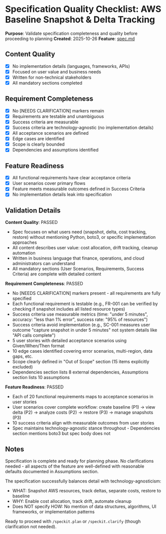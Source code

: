# Specification Quality Checklist: AWS Baseline Snapshot & Delta Tracking

**Purpose**: Validate specification completeness and quality before proceeding to planning
**Created**: 2025-10-26
**Feature**: [spec.md](../spec.md)

## Content Quality

- [x] No implementation details (languages, frameworks, APIs)
- [x] Focused on user value and business needs
- [x] Written for non-technical stakeholders
- [x] All mandatory sections completed

## Requirement Completeness

- [x] No [NEEDS CLARIFICATION] markers remain
- [x] Requirements are testable and unambiguous
- [x] Success criteria are measurable
- [x] Success criteria are technology-agnostic (no implementation details)
- [x] All acceptance scenarios are defined
- [x] Edge cases are identified
- [x] Scope is clearly bounded
- [x] Dependencies and assumptions identified

## Feature Readiness

- [x] All functional requirements have clear acceptance criteria
- [x] User scenarios cover primary flows
- [x] Feature meets measurable outcomes defined in Success Criteria
- [x] No implementation details leak into specification

## Validation Details

**Content Quality**: PASSED
- Spec focuses on what users need (snapshot, delta, cost tracking, restore) without mentioning Python, boto3, or specific implementation approaches
- All content describes user value: cost allocation, drift tracking, cleanup automation
- Written in business language that finance, operations, and cloud administrators can understand
- All mandatory sections (User Scenarios, Requirements, Success Criteria) are complete with detailed content

**Requirement Completeness**: PASSED
- No [NEEDS CLARIFICATION] markers present - all requirements are fully specified
- Each functional requirement is testable (e.g., FR-001 can be verified by checking if snapshot includes all listed resource types)
- Success criteria use measurable metrics (time: "under 5 minutes", accuracy: "less than 1% error", success rate: "95% of resources")
- Success criteria avoid implementation (e.g., SC-001 measures user outcome "capture snapshot in under 5 minutes" not system details like "API calls complete")
- 5 user stories with detailed acceptance scenarios using Given/When/Then format
- 10 edge cases identified covering error scenarios, multi-region, data gaps, etc.
- Scope clearly defined in "Out of Scope" section (15 items explicitly excluded)
- Dependencies section lists 8 external dependencies, Assumptions section lists 10 assumptions

**Feature Readiness**: PASSED
- Each of 20 functional requirements maps to acceptance scenarios in user stories
- User scenarios cover complete workflow: create baseline (P1) → view delta (P2) → analyze costs (P2) → restore (P3) → manage snapshots (P3)
- 10 success criteria align with measurable outcomes from user stories
- Spec maintains technology-agnostic stance throughout - Dependencies section mentions boto3 but spec body does not

## Notes

Specification is complete and ready for planning phase. No clarifications needed - all aspects of the feature are well-defined with reasonable defaults documented in Assumptions section.

The specification successfully balances detail with technology-agnosticism:
- WHAT: Snapshot AWS resources, track deltas, separate costs, restore to baseline
- WHY: Enable cost allocation, track drift, automate cleanup
- Does NOT specify HOW: No mention of data structures, algorithms, UI frameworks, or implementation patterns

Ready to proceed with `/speckit.plan` or `/speckit.clarify` (though clarification not needed).
